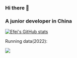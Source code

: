 ### Hi there 👋
<h3>A junior developer in China</h3>

[![Efei's GitHub stats](https://github-readme-stats.vercel.app/api?username=jdzj)](https://weiluge.com)

Running data(2022):

<img src="https://raw.githubusercontent.com/jdzj/run/master/assets/github_2022.svg">

<!--
**jdzj/jdzj** is a ✨ _special_ ✨ repository because its `README.md` (this file) appears on your GitHub profile.

Here are some ideas to get you started:

- 🔭 I’m currently working on ...
- 🌱 I’m currently learning ...
- 👯 I’m looking to collaborate on ...
- 🤔 I’m looking for help with ...
- 💬 Ask me about ...
- 📫 How to reach me: ...
- 😄 Pronouns: ...
- ⚡ Fun fact: ...
-->
